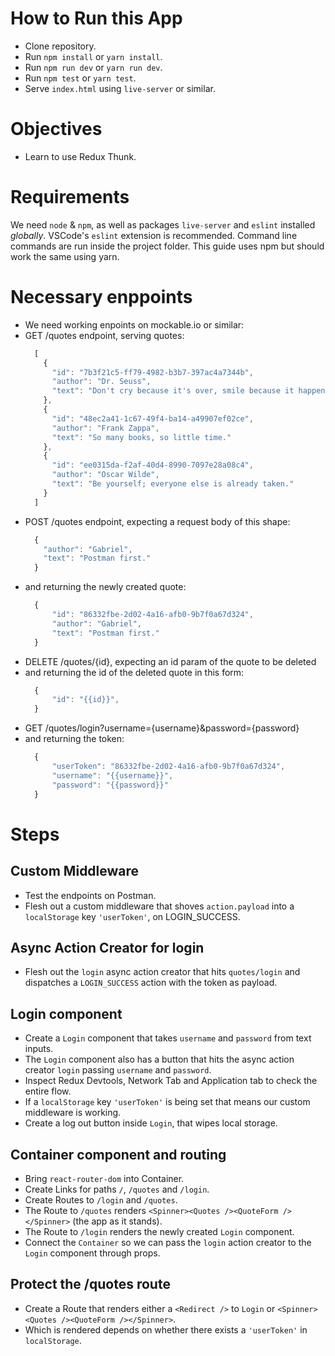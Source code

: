 # How to Run this App
  * Clone repository.
  * Run `npm install` or `yarn install`.
  * Run `npm run dev` or `yarn run dev`.
  * Run `npm test` or `yarn test`.
  * Serve `index.html` using `live-server` or similar.

# Objectives
  * Learn to use Redux Thunk.

# Requirements
We need `node` & `npm`, as well as packages `live-server` and `eslint` installed _globally_. VSCode's `eslint` extension is recommended. Command line commands are run inside the project folder. This guide uses npm but should work the same using yarn.

# Necessary enppoints
  * We need working enpoints on mockable.io or similar:
  * GET /quotes endpoint, serving quotes:
    ```javascript
      [
        {
          "id": "7b3f21c5-ff79-4982-b3b7-397ac4a7344b",
          "author": "Dr. Seuss",
          "text": "Don't cry because it's over, smile because it happened."
        },
        {
          "id": "48ec2a41-1c67-49f4-ba14-a49907ef02ce",
          "author": "Frank Zappa",
          "text": "So many books, so little time."
        },
        {
          "id": "ee0315da-f2af-40d4-8990-7097e28a08c4",
          "author": "Oscar Wilde",
          "text": "Be yourself; everyone else is already taken."
        }
      ]
    ```
  * POST /quotes endpoint, expecting a request body of this shape:
    ```javascript
      {
        "author": "Gabriel",
        "text": "Postman first."
      }
    ```
  * and returning the newly created quote:
    ```javascript
      {
          "id": "86332fbe-2d02-4a16-afb0-9b7f0a67d324",
          "author": "Gabriel",
          "text": "Postman first."
      }
    ```
  * DELETE /quotes/{id}, expecting an id param of the quote to be deleted
  * and returning the id of the deleted quote in this form:
    ```javascript
      {
          "id": "{{id}}",
      }
    ```
  * GET /quotes/login?username={username}&password={password}
  * and returning the token:
    ```javascript
      {
          "userToken": "86332fbe-2d02-4a16-afb0-9b7f0a67d324",
          "username": "{{username}}",
          "password": "{{password}}"
      }
    ```

# Steps

## Custom Middleware
  * Test the endpoints on Postman.
  * Flesh out a custom middleware that shoves `action.payload` into a `localStorage` key `'userToken'`, on LOGIN_SUCCESS.

## Async Action Creator for login
  * Flesh out the `login` async action creator that hits `quotes/login` and dispatches a `LOGIN_SUCCESS` action with the token as payload.

## Login component
  * Create a `Login` component that takes `username` and `password` from text inputs.
  * The `Login` component also has a button that hits the async action creator `login` passing `username` and `password`.
  * Inspect Redux Devtools, Network Tab and Application tab to check the entire flow.
  * If a `localStorage` key `'userToken'` is being set that means our custom middleware is working.
  * Create a log out button inside `Login`, that wipes local storage.

## Container component and routing
  * Bring `react-router-dom` into Container.
  * Create Links for paths `/`, `/quotes` and `/login`.
  * Create Routes to `/login` and `/quotes`.
  * The Route to `/quotes` renders `<Spinner><Quotes /><QuoteForm /></Spinner>` (the app as it stands).
  * The Route to `/login` renders the newly created `Login` component.
  * Connect the `Container` so we can pass the `login` action creator to the `Login` component through props.

## Protect the /quotes route
  * Create a Route that renders either a `<Redirect />` to `Login` or `<Spinner><Quotes /><QuoteForm /></Spinner>`.
  * Which is rendered depends on whether there exists a `'userToken'` in `localStorage`.